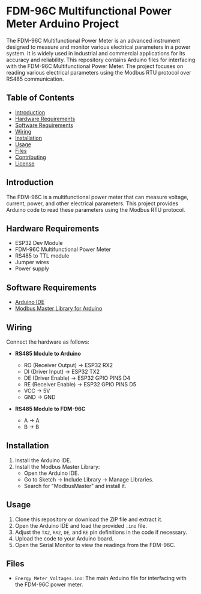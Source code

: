 
# FDM-96C Multifunctional Power Meter Arduino Project
The FDM-96C Multifunctional Power Meter is an advanced instrument designed to measure and monitor various electrical parameters in a power system. It is widely used in industrial and commercial applications for its accuracy and reliability.
This repository contains Arduino files for interfacing with the FDM-96C Multifunctional Power Meter. The project focuses on reading various electrical parameters using the Modbus RTU protocol over RS485 communication.

## Table of Contents
- [Introduction](#introduction)
- [Hardware Requirements](#hardware-requirements)
- [Software Requirements](#software-requirements)
- [Wiring](#wiring)
- [Installation](#installation)
- [Usage](#usage)
- [Files](#files)
- [Contributing](#contributing)
- [License](#license)

## Introduction
The FDM-96C is a multifunctional power meter that can measure voltage, current, power, and other electrical parameters. This project provides Arduino code to read these parameters using the Modbus RTU protocol.

## Hardware Requirements
- ESP32 Dev Module
- FDM-96C Multifunctional Power Meter
- RS485 to TTL module
- Jumper wires
- Power supply

## Software Requirements
- [Arduino IDE](https://www.arduino.cc/en/software)
- [Modbus Master Library for Arduino](https://github.com/4-20ma/ModbusMaster)

## Wiring
Connect the hardware as follows:
- **RS485 Module to Arduino**
  - RO (Receiver Output) -> ESP32 RX2
  - DI (Driver Input) -> ESP32 TX2
  - DE (Driver Enable) -> ESP32 GPIO PINS D4
  - RE (Receiver Enable) -> ESP32 GPIO PINS D5 
  - VCC -> 5V
  - GND -> GND

- **RS485 Module to FDM-96C**
  - A -> A
  - B -> B

## Installation
1. Install the Arduino IDE.
2. Install the Modbus Master Library:
   - Open the Arduino IDE.
   - Go to Sketch -> Include Library -> Manage Libraries.
   - Search for "ModbusMaster" and install it.

## Usage
1. Clone this repository or download the ZIP file and extract it.
2. Open the Arduino IDE and load the provided `.ino` file.
3. Adjust the `TX2`, `RX2`, `DE`, and `RE` pin definitions in the code if necessary.
4. Upload the code to your Arduino board.
5. Open the Serial Monitor to view the readings from the FDM-96C.

## Files
- `Energy_Meter_Voltages.ino`: The main Arduino file for interfacing with the FDM-96C power meter.
